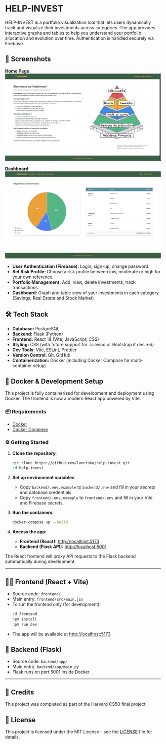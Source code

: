 # HELP-INVEST

HELP-INVEST is a portfolio visualization tool that lets users dynamically track and visualize their investments across categories. The app provides interactive graphs and tables to help you understand your portfolio allocation and evolution over time. Authentication is handled securely via Firebase.

## 📸 Screenshots


**Home Page**:
![helpInvest-Home](https://github.com/luneroka/help-invest/blob/main/frontend/public/helpinvest-index.png)

**Dashboard**:
![helpInvest-Dashboard](https://github.com/luneroka/help-invest/blob/main/frontend/public/helpinvest-dashboard.png)


- **User Authentication (Firebase):** Login, sign-up, change password.
- **Set Risk Profile:** Choose a risk profile between low, moderate or high for your own reference.
- **Portfolio Management:** Add, view, delete investments; track transactions.
- **Dashboard:** Graph and table view of your investments in each category (Savings, Real Estate and Stock Market)

## 🛠️ Tech Stack

- **Database:** PostgreSQL
- **Backend:** Flask (Python)
- **Frontend:** React 18 (Vite, JavaScript, CSS)
- **Styling:** CSS (with future support for Tailwind or Bootstrap if desired)
- **Dev Tools:** Vite, ESLint, Prettier
- **Version Control:** Git, GitHub
- **Containerization:** Docker (including Docker Compose for multi-container setup)

## 🐳 Docker & Development Setup

This project is fully containerized for development and deployment using Docker. The frontend is now a modern React app powered by Vite.

### 📦 Requirements

- [Docker](https://www.docker.com/)
- [Docker Compose](https://docs.docker.com/compose/)

### ⚙️ Getting Started

1. **Clone the repository**:
   ```bash
   git clone https://github.com/luneroka/help-invest.git
   cd help-invest
   ```

2. **Set up environment variables**:
   - Copy `backend/.env.example` to `backend/.env` and fill in your secrets and database credentials.
   - Copy `frontend/.env.example` to `frontend/.env` and fill in your Vite and Firebase secrets.

3. **Run the containers**:
   ```bash
   docker-compose up --build
   ```

4. **Access the app**:
   - **Frontend (React):** [http://localhost:5173](http://localhost:5173)
   - **Backend (Flask API):** [http://localhost:5001](http://localhost:5001)

The React frontend will proxy API requests to the Flask backend automatically during development.

---

## 🧑‍💻 Frontend (React + Vite)

- Source code: `frontend/`
- Main entry: `frontend/src/main.jsx`
- To run the frontend only (for development):
  ```bash
  cd frontend
  npm install
  npm run dev
  ```
- The app will be available at [http://localhost:5173](http://localhost:5173)

## 🐍 Backend (Flask)

- Source code: `backend/app/`
- Main entry: `backend/app/main.py`
- Flask runs on port 5001 inside Docker

---

## 🙏 Credits

This project was completed as part of the Harvard CS50 final project.

## 📝 License

This project is licensed under the MIT License - see the [LICENSE](LICENSE) file for details.
